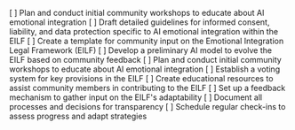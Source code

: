 [ ] Plan and conduct initial community workshops to educate about AI emotional integration
[ ] Draft detailed guidelines for informed consent, liability, and data protection specific to AI emotional integration within the EILF
[ ] Create a template for community input on the Emotional Integration Legal Framework (EILF)
[ ] Develop a preliminary AI model to evolve the EILF based on community feedback
[ ] Plan and conduct initial community workshops to educate about AI emotional integration
[ ] Establish a voting system for key provisions in the EILF
[ ] Create educational resources to assist community members in contributing to the EILF
[ ] Set up a feedback mechanism to gather input on the EILF's adaptability
[ ] Document all processes and decisions for transparency
[ ] Schedule regular check-ins to assess progress and adapt strategies